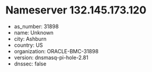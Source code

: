 # Nameserver 132.145.173.120

* as_number: 31898
* name: Unknown
* city: Ashburn
* country: US
* organization: ORACLE-BMC-31898
* version: dnsmasq-pi-hole-2.81
* dnssec: false

